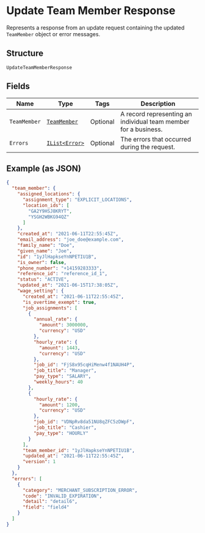 
# Update Team Member Response

Represents a response from an update request containing the updated `TeamMember` object or error messages.

## Structure

`UpdateTeamMemberResponse`

## Fields

| Name | Type | Tags | Description |
|  --- | --- | --- | --- |
| `TeamMember` | [`TeamMember`](../../doc/models/team-member.md) | Optional | A record representing an individual team member for a business. |
| `Errors` | [`IList<Error>`](../../doc/models/error.md) | Optional | The errors that occurred during the request. |

## Example (as JSON)

```json
{
  "team_member": {
    "assigned_locations": {
      "assignment_type": "EXPLICIT_LOCATIONS",
      "location_ids": [
        "GA2Y9HSJ8KRYT",
        "YSGH2WBKG94QZ"
      ]
    },
    "created_at": "2021-06-11T22:55:45Z",
    "email_address": "joe_doe@example.com",
    "family_name": "Doe",
    "given_name": "Joe",
    "id": "1yJlHapkseYnNPETIU1B",
    "is_owner": false,
    "phone_number": "+14159283333",
    "reference_id": "reference_id_1",
    "status": "ACTIVE",
    "updated_at": "2021-06-15T17:38:05Z",
    "wage_setting": {
      "created_at": "2021-06-11T22:55:45Z",
      "is_overtime_exempt": true,
      "job_assignments": [
        {
          "annual_rate": {
            "amount": 3000000,
            "currency": "USD"
          },
          "hourly_rate": {
            "amount": 1443,
            "currency": "USD"
          },
          "job_id": "FjS8x95cqHiMenw4f1NAUH4P",
          "job_title": "Manager",
          "pay_type": "SALARY",
          "weekly_hours": 40
        },
        {
          "hourly_rate": {
            "amount": 1200,
            "currency": "USD"
          },
          "job_id": "VDNpRv8da51NU8qZFC5zDWpF",
          "job_title": "Cashier",
          "pay_type": "HOURLY"
        }
      ],
      "team_member_id": "1yJlHapkseYnNPETIU1B",
      "updated_at": "2021-06-11T22:55:45Z",
      "version": 1
    }
  },
  "errors": [
    {
      "category": "MERCHANT_SUBSCRIPTION_ERROR",
      "code": "INVALID_EXPIRATION",
      "detail": "detail6",
      "field": "field4"
    }
  ]
}
```

